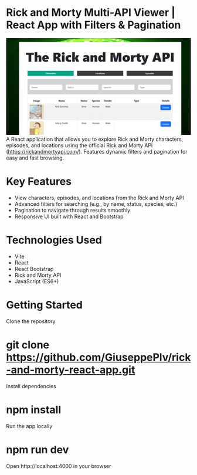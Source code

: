 # Rick and Morty Multi-API Viewer | React App with Filters &amp; Pagination
![Screenshot](./demo.png?raw=true)
A React application that allows you to explore Rick and Morty characters, episodes, and locations using the official Rick and Morty API (https://rickandmortyapi.com/). Features dynamic filters and pagination for easy and fast browsing.

# Key Features
- View characters, episodes, and locations from the Rick and Morty API
- Advanced filters for searching (e.g., by name, status, species, etc.)
- Pagination to navigate through results smoothly
- Responsive UI built with React and Bootstrap

 # Technologies Used
- Vite
- React
- React Bootstrap
- Rick and Morty API
- JavaScript (ES6+)

# Getting Started
Clone the repository

# git clone https://github.com/GiuseppePlv/rick-and-morty-react-app.git

Install dependencies
# npm install

Run the app locally
# npm run dev

Open http://localhost:4000 in your browser


